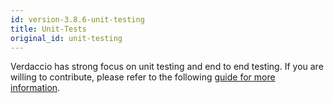 ```yaml
---
id: version-3.8.6-unit-testing
title: Unit-Tests
original_id: unit-testing
---
```


Verdaccio has strong focus on unit testing and end to end testing. If you are willing to contribute, please refer to the following [guide for more information](https://github.com/verdaccio/verdaccio/wiki/Developing-new-tests).